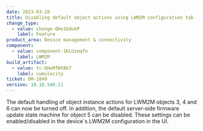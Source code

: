 ```yaml
---
date: 2023-03-28
title: Disabling default object actions using LWM2M configuration tab
change_type:
  - value: change-QHu1GdukP
    label: Feature
product_area: Device management & connectivity
component:
  - value: component-1KLUzmqfe
    label: LWM2M
build_artifact:
  - value: tc-QHwMfWtBk7
    label: cumulocity
ticket: DM-1849
version: 10.18.540.11
---
```


The default handling of object instance actions for LWM2M objects 3, 4 and 6 can now be turned off. In addition, the default server-side firmware update state machine for object 5 can be disabled. These settings can be enabled/disabled in the device´s LWM2M  configuration in the UI.